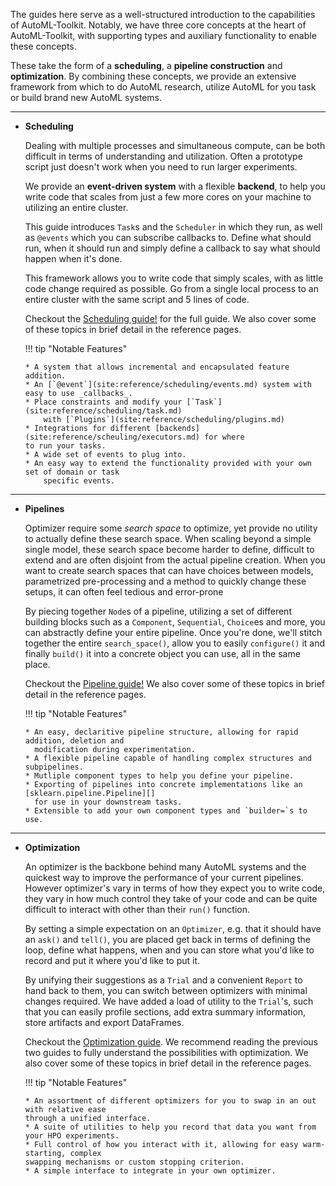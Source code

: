 The guides here serve as a well-structured introduction to the capabilities
of AutoML-Toolkit. Notably, we have three core concepts at the heart of
AutoML-Toolkit, with supporting types and auxiliary functionality to
enable these concepts.

These take the form of a **scheduling**, a **pipeline construction**
and **optimization**. By combining these concepts, we provide an extensive
framework from which to do AutoML research, utilize AutoML for you
task or build brand new AutoML systems.

---

-   **Scheduling**

    Dealing with multiple processes and simultaneous compute,
    can be both difficult in terms of understanding and utilization.
    Often a prototype script just doesn't work when you need to run
    larger experiments.

    We provide an **event-driven system** with a flexible **backend**,
    to help you write code that scales from just a few more cores on your machine
    to utilizing an entire cluster.

    This guide introduces `Task`s and the `Scheduler` in which they run, as well
    as `@events` which you can subscribe callbacks to. Define what should run, when
    it should run and simply define a callback to say what should happen when it's done.

    This framework allows you to write code that simply scales, with as little
    code change required as possible. Go from a single local process to an entire
    cluster with the same script and 5 lines of code.

    Checkout the [Scheduling guide!](./scheduling.md) for the full guide.
    We also cover some of these topics in brief detail in the reference pages.

    !!! tip "Notable Features"

        * A system that allows incremental and encapsulated feature addition.
        * An [`@event`](site:reference/scheduling/events.md) system with easy to use _callbacks_.
        * Place constraints and modify your [`Task`](site:reference/scheduling/task.md)
            with [`Plugins`](site:reference/scheduling/plugins.md)
        * Integrations for different [backends](site:reference/scheuling/executors.md) for where
        to run your tasks.
        * A wide set of events to plug into.
        * An easy way to extend the functionality provided with your own set of domain or task
            specific events.

---

-   **Pipelines**

    Optimizer require some _search space_ to optimize, yet provide no utility to actually
    define these search space. When scaling beyond a simple single model, these search space
    become harder to define, difficult to extend and are often disjoint from the actual pipeline
    creation. When you want to create search spaces that can have choices between models, parametrized
    pre-processing and a method to quickly change these setups, it can often feel tedious
    and error-prone

    By piecing together `Node`s of a pipeline, utilizing a set of different building blocks such
    as a `Component`, `Sequential`, `Choice`es and more, you can abstractly define your entire pipeline.
    Once you're done, we'll stitch together the entire `search_space()`, allow you to
    easily `configure()` it and finally `build()` it into a concrete object you can use,
    all in the same place.

    Checkout the [Pipeline guide!](./pipelines.md)
    We also cover some of these topics in brief detail in the reference pages.

    !!! tip "Notable Features"

        * An easy, declaritive pipeline structure, allowing for rapid addition, deletion and
          modification during experimentation.
        * A flexible pipeline capable of handling complex structures and subpipelines.
        * Mutliple component types to help you define your pipeline.
        * Exporting of pipelines into concrete implementations like an [sklearn.pipeline.Pipeline][]
          for use in your downstream tasks.
        * Extensible to add your own component types and `builder=`s to use.


---

-   **Optimization**

    An optimizer is the backbone behind many AutoML systems and the quickest way
    to improve the performance of your current pipelines. However optimizer's vary
    in terms of how they expect you to write code, they vary in how much control they
    take of your code and can be quite difficult to interact with other than
    their `run()` function.

    By setting a simple expectation on an `Optimizer`, e.g. that it should have
    an `ask()` and `tell()`, you are placed get back in terms of defining the loop,
    define what happens, when and you can store what you'd like to record and put it
    where you'd like to put it.

    By unifying their suggestions as a `Trial` and a convenient `Report` to hand back
    to them, you can switch between optimizers with minimal changes required. We have
    added a load of utility to the `Trial`'s, such that you can easily profile sections,
    add extra summary information, store artifacts and export DataFrames.

    Checkout the [Optimization guide](./optimization.md). We recommend reading the previous
    two guides to fully understand the possibilities with optimization.
    We also cover some of these topics in brief detail in the reference pages.

    !!! tip "Notable Features"

        * An assortment of different optimizers for you to swap in an out with relative ease
        through a unified interface.
        * A suite of utilities to help you record that data you want from your HPO experiments.
        * Full control of how you interact with it, allowing for easy warm-starting, complex
        swapping mechanisms or custom stopping criterion.
        * A simple interface to integrate in your own optimizer.

